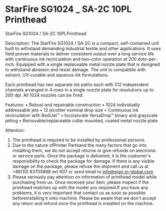 # StarFire SG1024 _ SA-2C 10PL Printhead

StarFire SG1024 / SA-2C 10PLPrinthead

Description:
The StarFire SG1024 / SA-2C is a compact, self-contained unit built to withstand demanding industrial textile and other applications. It uses field proven materials to deliver consistent output over a long service life with continuous ink recirculation and two-color operation at 200 dots-per-inch. Equipped with a single replaceable metal nozzle plate that is designed to withstand abrasion and resist damage. The unit is compatible with solvent, UV-curable and aqueous ink formulations.

Each printhead has two separate ink paths each with 512 independent channels arranged in 4 rows in a single nozzle plate for resolutions up to 200 dpi. All 1024 nozzles can be fired.

Features:
• Robust and repairable construction
• 1024 individually addressable jets
• 12 picoliter nominal drop size
• Continuous ink recirculation with RediJet™
• Incorporate VersaDrop™ binary and grayscale jetting
• Removable/replaceable collar mounted, coated metal nozzle plate

Attention:
1. The printhead is required to be installed by professional persons.
2. Due to the nature ofPrinter Partsand the many factors that go into installing them, we do not accept returns or give refunds on electronic or service parts. Once the package is delivered, it is the customer's responsibility to check the package for damage. If there is any visible damage on the package, please refuse the shipment and call us at +86(10) 63705868 ext 607 or send email to info@sign-in-global.com
3. Please seriously pay attention on information of printhead model while purchasing from us. Once received your item, please inspect if the printhead matches up with the model you required.If you have any problems, it is very important that contact us as soon as possible beforeinstalling it onto machine. Please be aware that we don't accept any return and refund once the printhead is installed on the machine.


